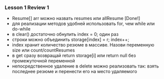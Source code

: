 ### Lesson 1 Review 1

- Resume[] arr можно назвать resumes или allResume [Done!]
- для реализации методов удобней использовать for, чем while или do-while
- в clear() достаточно обнулить index = 0; один раз
- строки можно объединить
  storage[index] = r;
  index++;
- index хранит количество резюме в массиве. Назови переменную size или count/countResumes
- в get сразу возвращай return storage[i] или return null без промежуточной переменной
- непосредственное удаление в delete можно реализовать так: взять последнее резюме и перенести его на место удаляемого